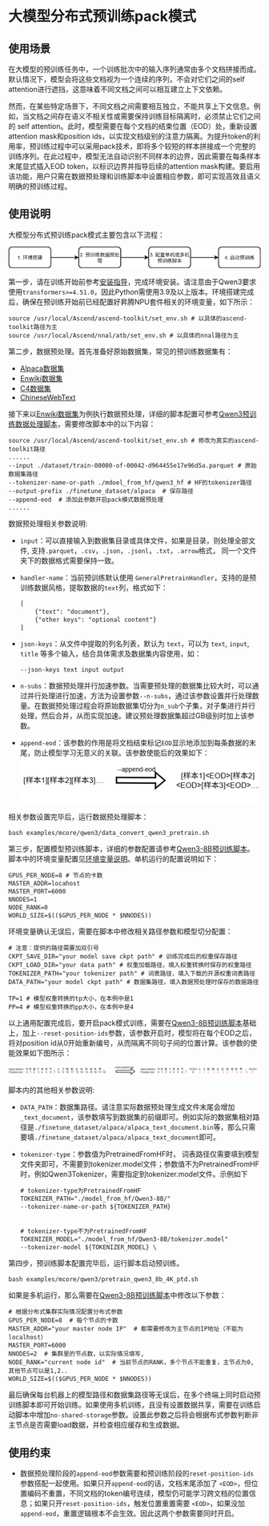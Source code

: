 # 大模型分布式预训练pack模式

## 使用场景

在大模型的预训练任务中，一个训练批次中的输入序列通常由多个文档拼接而成。默认情况下，模型会将这些文档视为一个连续的序列，不会对它们之间的self attention进行遮挡，这意味着不同文档之间可以相互建立上下文依赖。

然而，在某些特定场景下，不同文档之间需要相互独立，不能共享上下文信息。例如，当文档之间存在语义不相关性或需要保持训练目标隔离时，必须禁止它们之间的 self attention。此时，模型需要在每个文档的结束位置（EOD）处，重新设置attention mask和position ids，以实现文档级别的注意力隔离。为提升token的利用率，预训练过程中可以采用pack技术，即将多个较短的样本拼接成一个完整的训练序列。在此过程中，模型无法自动识别不同样本的边界，因此需要在每条样本末尾显式插入EOD token，以标识边界并指导后续的attention mask构建。要启用该功能，用户只需在数据预处理和训练脚本中设置相应参数，即可实现高效且语义明确的预训练过程。

## 使用说明
大模型分布式预训练pack模式主要包含以下流程：  

![预训练流程图](../../../../sources/images/pretrain/process_of_pretraining.png)

第一步，请在训练开始前参考[安装指导](../../install_guide.md)，完成环境安装。请注意由于Qwen3要求使用`transformers>=4.51.0`，因此Python需使用3.9及以上版本。环境搭建完成后，确保在预训练开始前已经配置好昇腾NPU套件相关的环境变量，如下所示：

```shell
source /usr/local/Ascend/ascend-toolkit/set_env.sh # 以具体的ascend-toolkit路径为主
source /usr/local/Ascend/nnal/atb/set_env.sh # 以具体的nnal路径为主
```

第二步，数据预处理。首先准备好原始数据集，常见的预训练数据集有：
- [Alpaca数据集](https://huggingface.co/datasets/tatsu-lab/alpaca)
- [Enwiki数据集](https://huggingface.co/datasets/lsb/enwiki20230101)
- [C4数据集](https://huggingface.co/datasets/allenai/c4)
- [ChineseWebText](https://huggingface.co/datasets/CASIA-LM/ChineseWebText)

接下来以[Enwiki数据集](https://huggingface.co/datasets/lsb/enwiki20230101)为例执行数据预处理，详细的脚本配置可参考[Qwen3预训练数据处理脚本](../../../../examples/mcore/qwen3/data_convert_qwen3_pretrain.sh)，需要修改脚本中的以下内容：

```shell
source /usr/local/Ascend/ascend-toolkit/set_env.sh # 修改为真实的ascend-toolkit路径
......
--input ./dataset/train-00000-of-00042-d964455e17e96d5a.parquet # 原始数据集路径 
--tokenizer-name-or-path ./mdoel_from_hf/qwen3_hf # HF的tokenizer路径
--output-prefix ./finetune_dataset/alpaca  # 保存路径
--append-eod  # 添加此参数开启pack模式数据预处理
......
```
数据预处理相关参数说明:

- `input`：可以直接输入到数据集目录或具体文件，如果是目录，则处理全部文件, 支持`.parquet`，`.csv`，`.json`，`.jsonl`，`.txt`，`.arrow`格式， 同一个文件夹下的数据格式需要保持一致。
- `handler-name`：当前预训练默认使用 `GeneralPretrainHandler`，支持的是预训练数据风格，提取数据的`text`列，格式如下：

    ```shell
    [
        {"text": "document"},
        {"other keys": "optional content"}
    ]
    ```
- `json-keys`：从文件中提取的列名列表，默认为 `text`，可以为 `text`, `input`, `title` 等多个输入，结合具体需求及数据集内容使用，如：

    ```shell
    --json-keys text input output
    ```
- `n-subs`：数据预处理并行加速参数。当需要预处理的数据集比较大时，可以通过并行处理进行加速，方法为设置参数`--n-subs`，通过该参数设置并行处理数量。在数据预处理过程会将原始数据集切分为`n_sub`个子集，对子集进行并行处理，然后合并，从而实现加速。建议预处理数据集超过GB级别时加上该参数。
- `append-eod`：该参数的作用是将文档结束标记`EOD`显示地添加到每条数据的末尾，防止模型学习无意义的关联。该参数使能后的效果如下：  
![append-eod示意图](../../../../sources/images/pretrain/append-eod.png)

相关参数设置完毕后，运行数据预处理脚本：

```shell
bash examples/mcore/qwen3/data_convert_qwen3_pretrain.sh
```

第三步，配置模型预训练脚本，详细的参数配置请参考[Qwen3-8B预训练脚本](../../../../examples/mcore/qwen3/pretrain_qwen3_8b_4K_ptd.sh)。脚本中的环境变量配置见[环境变量说明](../../features/environment_variable.md)。单机运行的配置说明如下：

```shell
GPUS_PER_NODE=8 # 节点的卡数
MASTER_ADDR=locahost
MASTER_PORT=6000
NNODES=1  
NODE_RANK=0  
WORLD_SIZE=$(($GPUS_PER_NODE * $NNODES))
```

环境变量确认无误后，需要在脚本中修改相关路径参数和模型切分配置：

```shell
# 注意：提供的路径需要加双引号
CKPT_SAVE_DIR="your model save ckpt path" # 训练完成后的权重保存路径
CKPT_LOAD_DIR="your data path" # 权重加载路径，填入权重转换时保存的权重路径
TOKENIZER_PATH="your tokenizer path" # 词表路径，填入下载的开源权重词表路径
DATA_PATH="your model ckpt path" # 数据集路径，填入数据预处理时保存的数据路径

TP=1 # 模型权重转换的tp大小，在本例中是1
PP=4 # 模型权重转换的pp大小，在本例中是4
```

以上通用配置完成后，要开启pack模式训练，需要在[Qwen3-8B预训练脚本](../../../../examples/mcore/qwen3/pretrain_qwen3_8b_4K_ptd.sh)基础上，加上`--reset-position-ids`参数，该参数开启时，模型将在每个EOD之后，将对position id从0开始重新编号，从而隔离不同句子间的位置计算。该参数的使能效果如下图所示：  

![reset-position-ids图示0](../../../../sources/images/pretrain/reset-position-ids.png)

脚本内的其他相关参数说明:

- `DATA_PATH`：数据集路径。请注意实际数据预处理生成文件末尾会增加`_text_document`，该参数填写到数据集的前缀即可。例如实际的数据集相对路径是`./finetune_dataset/alpaca/alpaca_text_document.bin`等，那么只需要填`./finetune_dataset/alpaca/alpaca_text_document`即可。
- `tokenizer-type`：参数值为PretrainedFromHF时， 词表路径仅需要填到模型文件夹即可，不需要到tokenizer.model文件；参数值不为PretrainedFromHF时，例如Qwen3Tokenizer，需要指定到tokenizer.model文件。示例如下

    ```shell 
    # tokenizer-type为PretrainedFromHF
    TOKENIZER_PATH="./model_from_hf/Qwen3-8B/"
    --tokenizer-name-or-path ${TOKENIZER_PATH}

    
    # tokenizer-type不为PretrainedFromHF
    TOKENIZER_MODEL="./model_from_hf/Qwen3-8B/tokenizer.model"
    --tokenizer-model ${TOKENIZER_MODEL} \
    ```

第四步，预训练脚本配置完毕后，运行脚本启动预训练。

```shell
bash examples/mcore/qwen3/pretrain_qwen3_8b_4K_ptd.sh
```
如果是多机运行，那么需要在[Qwen3-8B预训练脚本](../../../../examples/mcore/qwen3/pretrain_qwen3_8b_4K_ptd.sh)中修改以下参数：

```shell
# 根据分布式集群实际情况配置分布式参数
GPUS_PER_NODE=8  # 每个节点的卡数
MASTER_ADDR="your master node IP"  # 都需要修改为主节点的IP地址（不能为localhost）
MASTER_PORT=6000
NNODES=2  # 集群里的节点数，以实际情况填写,
NODE_RANK="current node id"  # 当前节点的RANK，多个节点不能重复，主节点为0, 其他节点可以是1,2..
WORLD_SIZE=$(($GPUS_PER_NODE * $NNODES))
```

最后确保每台机器上的模型路径和数据集路径等无误后，在多个终端上同时启动预训练脚本即可开始训练。如果使用多机训练，且没有设置数据共享，需要在训练启动脚本中增加`no-shared-storage`参数。设置此参数之后将会根据布式参数判断非主节点是否需要load数据，并检查相应缓存和生成数据。

## 使用约束

- 数据预处理阶段的`append-eod`参数需要和预训练阶段的`reset-position-ids`参数搭配一起使用。如果只开`append-eod`的话，文档末尾添加了 `<EOD>`，但位置编码不重置，不同文档的token编号连续，模型仍可能学习跨文档的位置信息；如果只开`reset-position-ids`，触发位置重置需要 `<EOD>`，如果没加`append-eod`，重置逻辑根本不会生效。因此这两个参数需要同时开启。